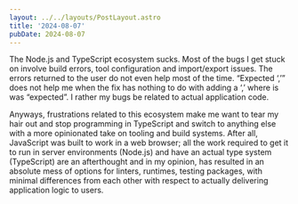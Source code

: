 ```yaml
---
layout: ../../layouts/PostLayout.astro
title: '2024-08-07'
pubDate: 2024-08-07
---
```


The Node.js and TypeScript ecosystem sucks. Most of the bugs I get stuck on involve build errors, tool configuration and import/export issues. The errors returned to the user do not even help most of the time. “Expected ‘,’” does not help me when the fix has nothing to do with adding a ‘,’ where is was “expected”. I rather my bugs be related to actual application code.

Anyways, frustrations related to this ecosystem make me want to tear my hair out and stop programming in TypeScript and switch to anything else with a more opinionated take on tooling and build systems. After all, JavaScript was built to work in a web browser; all the work required to get it to run in server environments (Node.js) and have an actual type system (TypeScript) are an afterthought and in my opinion, has resulted in an absolute mess of options for linters, runtimes, testing packages, with minimal differences from each other with respect to actually delivering application logic to users.